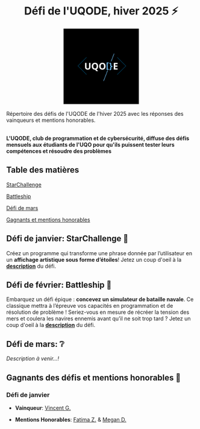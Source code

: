 <h1 align="center">Défi de l'UQODE, hiver 2025 ⚡</h1>

<p align="center">
  <img src="https://github.com/REI-UQODE/UQODE-Challenges-H2025/blob/main/Uqode.png" alt="UQODE" height="200" width="200"/>
</p>
Répertoire des défis de l'UQODE de l'hiver 2025 avec les réponses des vainqueurs et mentions honorables. </br> </br> 

**L'UQODE, club de programmation et de cybersécurité, diffuse des défis mensuels aux étudiants de l'UQO pour qu'ils puissent tester leurs compétences et résoudre des problèmes**

## Table des matières
[StarChallenge](#défi-de-janvier-starchallenge-)

[Battleship](#défi-de-février-battleship-)

[Défi de mars](#défi-de-mars-)

[Gagnants et mentions honorables](#gagnants-des-défis-et-mentions-honorables-)

## Défi de janvier: StarChallenge 🌟
Créez un programme qui transforme une phrase donnée par l’utilisateur en un **affichage artistique sous forme d’étoiles**! Jetez un coup d'oeil à la **[description](https://github.com/REI-UQODE/UQODE-Challenges-H2025/blob/main/Documents/StarChallenge_UQODE.pdf)** du défi.

## Défi de février: Battleship 🚢
Embarquez un défi épique : **concevez un simulateur de bataille navale**. Ce classique mettra à l’épreuve vos capacités en programmation et de résolution de problème ! Seriez-vous en mesure de récréer la tension des mers et coulera les navires ennemis avant qu’il ne soit trop tard ? Jetez un coup d'oeil à la **[description](https://github.com/UQODE-Challenges-H2025/MandelBrotSet/blob/main/Documents/BattleShip_UQODE.pdf)** du défi.

## Défi de mars: ❔
*Description à venir...!*

## Gagnants des défis et mentions honorables 🏅
### Défi de janvier
- **Vainqueur**: [Vincent G.](https://github.com/REI-UQODE/UQODE-Challenges-H2025/tree/main/StarChallenge/Solution%20Gagnante/VincentG)

- **Mentions Honorables**: [Fatima Z.](https://github.com/REI-UQODE/UQODE-Challenges-H2025/tree/main/StarChallenge/Mentions%20Honorables/FatimaZ) & [Megan D.](https://github.com/REI-UQODE/UQODE-Challenges-H2025/tree/main/StarChallenge/Mentions%20Honorables/MeganD)

